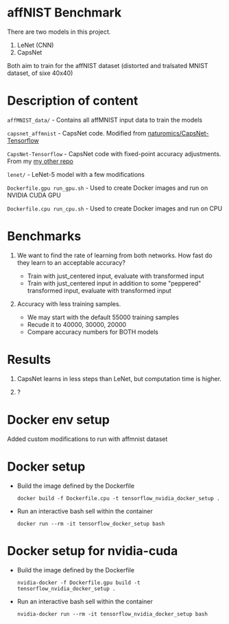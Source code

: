 # affNIST Benchmark #

There are two models in this project.
1. LeNet (CNN)
2. CapsNet

Both aim to train for the affNIST dataset (distorted and tralsated MNIST dataset, of sixe 40x40)

# Description of content #
`affMNIST_data/` - Contains all affMNIST input data to train the models

`capsnet_affmnist` - CapsNet code. Modified from [naturomics/CapsNet-Tensorflow](https://github.com/naturomics/CapsNet-Tensorflow)

`CapsNet-Tensorflow` - CapsNet code with fixed-point accuracy adjustments. From my [my other repo](https://github.com/minghz/CapsNet-Tensorflow)

`lenet/` - LeNet-5 model with a few modifications

`Dockerfile.gpu run_gpu.sh` - Used to create Docker images and run on NVIDIA CUDA GPU

`Dockerfile.cpu run_cpu.sh` - Used to create Docker images and run on CPU

# Benchmarks #
1. We want to find the rate of learning from both networks. How fast do they learn to an acceptable accuracy?
    * Train with just_centered input, evaluate with transformed input
    * Train with just_centered input in addition to some "peppered" transformed input, evaluate with transformed input

2. Accuracy with less training samples.
    * We may start with the default 55000 training samples
    * Recude it to 40000, 30000, 20000
    * Compare accuracy numbers for BOTH models

# Results #
1. CapsNet learns in less steps than LeNet, but computation time is higher.

2. ?

# Docker env setup
Added custom modifications to run with affmnist dataset

# Docker setup
* Build the image defined by the Dockerfile

  `docker build -f Dockerfile.cpu -t tensorflow_nvidia_docker_setup .`

* Run an interactive bash sell within the container

  `docker run --rm -it tensorflow_docker_setup bash`

# Docker setup for nvidia-cuda
* Build the image defined by the Dockerfile

  `nvidia-docker -f Dockerfile.gpu build -t tensorflow_nvidia_docker_setup .`

* Run an interactive bash sell within the container

  `nvidia-docker run --rm -it tensorflow_nvidia_docker_setup bash`
